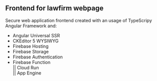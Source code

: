 ## Frontend for lawfirm webpage
Secure web application frontend created with an usage of TypeScripy Angular Framework and: 

* Angular Universal SSR <br/>
* CKEditor 5 WYSIWYG <br/>
* Firebase Hosting <br/>
* Firebase Storage <br/>
* Firebase Authentication <br/>
* Firebase Function <br/>
  || Cloud Run <br/>
  || App Engine <br/>

